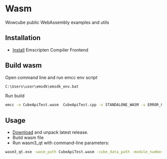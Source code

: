 # Wasm
Wowcube public WebAssembly examples and utils
## Installation

* [Install](https://emscripten.org/docs/getting_started/downloads.html) Emscripten Compiler Frontend

## Build wasm
Open command line and run emcc env script
```bash
C:\Users\user\emsdk\emsdk_env.bat
```
Run build
```bash
emcc -o CubeApiTest.wasm  CubeApiTest.cpp -s STANDALONE_WASM -s ERROR_ON_UNDEFINED_SYMBOLS=0 -O3 --no-entry -g3
```
## Usage
* [Download](https://github.com/wowcube/wasm/releases) and unpack latest release.
* Build wasm file
* Run wasm3_qt with command-line parameters:
```bash
wasm3_qt.exe -wasm_path CubeApiTest.wasm -cube_data_path -module_number 0 -render_dir_path "C:\Users\user\Documents\WOWCube\modules\0"
```

